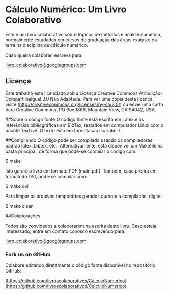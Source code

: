 # Cálculo Numérico: Um Livro Colaborativo

Este é um livro colaborativo sobre tópicos de métodos e análise numérica, normalmente estudados em cursos de graduação das áreas exatas e da terra na disciplina de cálculo numérico.

Caso queira colaborar, escreva para:

[livro_colaborativo@googlegroups.com](livro_colaborativo@googlegroups.com)

## Licença
Este trabalho está licenciado sob a Licença Creative Commons Atribuição-CompartilhaIgual 3.0 Não Adaptada. Para ver uma cópia desta licença, visite (http://creativecommons.org/licenses/by-sa/3.0/) ou envie uma carta para Creative Commons, PO Box 1866, Mountain View, CA 94042, USA.

##Sobre o código fonte
O código fonte está escrito em Latex e as referências bibliográficas em BibTex, testados em computador Linux com o pacote TexLive. O texto está em formatação iso-latin-1.

##Compilando
O código pode ser compilado usando os compiladores padrão latex, bibtex, etc.. Alternativamente, está disponível um Makefile na pasta principal, de forma que pode-se compilar o código com:

$ make

Isto gerará o livro em formato PDF (main.pdf). Também, caso prefira em formatodo DVI, pode-se compilar com:

$ make dvi

Para limpar os arquivos temporários gerados durante a compilação, digite:

$ make clean

##Colaborações

Todos são convidados a colaborarem na escrita deste livro. Caso esteja interessado, entre em contato conosco escrevendo para:

[livro_colaborativo@googlegroups.com](livro_colaborativo@googlegroups.com)

### Fork us on GitHub

Colabore editando diretamente o código fonte disponível no repositório GitHub:

[https://github.com/livroscolaborativos/CalculoNumerico](https://github.com/livroscolaborativos/CalculoNumerico)